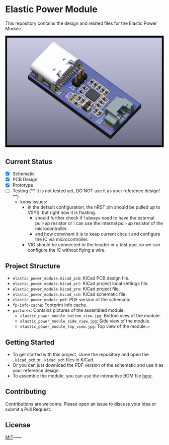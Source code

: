 # Elastic Power Module

This repository contains the design and related files for the Elastic Power Module.

![Elastic Power Module](pictures/elastic_power_module_side_view.jpg)

## Current Status
- [x] Schematic
- [x] PCB Design
- [x] Prototype
- [ ] Testing (** It is not tested yet, DO NOT use it as your reference design! **)
  - know issues:
    - in the default configuration, the nRST pin should be pulled up to VSYS, but right now it is floating.
      - should further check if I always need to have the external pull-up resistor or I can use the internal pull-up resistor of the microcontroller.
      - and how convinent it is to keep current circuit and configure the IC via microcontroller.
    - VIO should be connected to the header or a test pad, so we can configure the IC without flying a wire.

## Project Structure

- `elastic_power_module.kicad_pcb`: KiCad PCB design file.
- `elastic_power_module.kicad_prl`: KiCad project local settings file.
- `elastic_power_module.kicad_pro`: KiCad project file.
- `elastic_power_module.kicad_sch`: KiCad schematic file.
- `elastic_power_module.pdf`: PDF version of the schematic.
- `fp-info-cache`: Footprint info cache.
- `pictures`: Contains pictures of the assembled module.
  - `elastic_power_module_bottom_view.jpg`: Bottom view of the module.
  - `elastic_power_module_side_view.jpg`: Side view of the module.
  - `elastic_power_module_top_view.jpg`: Top view of the module.~

## Getting Started

- To get started with this project, clone the repository and open the `.kicad_pcb` or `.kicad_sch` files in KiCad.
- Or you can just download the PDF version of the schematic and use it as your reference design.
- To assemble the module, you can use the interactive BOM file [here](https://htmlpreview.github.io/?https://github.com/SuperChange001/pmic-pcb/blob/master/bom/ibom.html).

## Contributing

Contributions are welcome. Please open an issue to discuss your idea or submit a Pull Request.

## License

[MIT](https://choosealicense.com/licenses/mit/)~~~